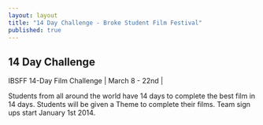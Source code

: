 ```yaml
---
layout: layout
title: "14 Day Challenge - Broke Student Film Festival"
published: true
---
```


## 14 Day Challenge

IBSFF 14-Day Film Challenge  | March 8 - 22nd | 

Students from all around the world have 14 days to complete the best film in 14 days. Students will be given a Theme to complete their films. Team sign ups start January 1st 2014. 

